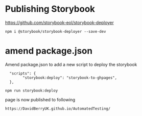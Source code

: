 # Publishing Storybook

https://github.com/storybook-eol/storybook-deployer

```
npm i @storybook/storybook-deployer --save-dev
```

# amend package.json

Amend package.json to add a new script to deploy the storybook

```
  "scripts": {
        "storybook:deploy": "storybook-to-ghpages",
  },
```

```
npm run storybook:deploy
```

page is now published to following

```
https://DavidBerryUK.github.io/AutomatedTesting/
```
